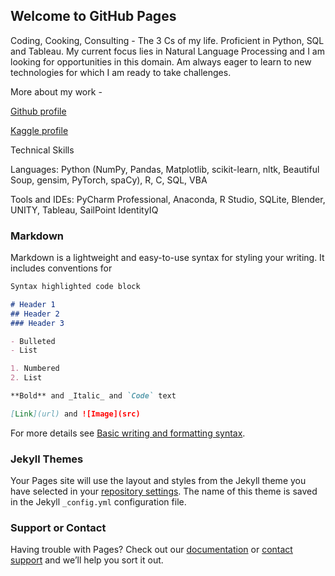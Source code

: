 ## Welcome to GitHub Pages

Coding, Cooking, Consulting - The 3 Cs of my life.
Proficient in Python, SQL and Tableau. My current focus lies in Natural Language Processing and I am looking for opportunities in this domain. Am always eager to learn to new technologies for which I am ready to take challenges.

More about my work -

[Github profile](https://github.com/saishdesai23)

[Kaggle profile](https://www.kaggle.com/saishdesai23)

Technical Skills

Languages: Python (NumPy, Pandas, Matplotlib, scikit-learn, nltk, Beautiful Soup, gensim, PyTorch, spaCy), R, C, SQL, VBA

Tools and IDEs: PyCharm Professional, Anaconda, R Studio, SQLite, Blender, UNITY, Tableau, SailPoint IdentityIQ

### Markdown

Markdown is a lightweight and easy-to-use syntax for styling your writing. It includes conventions for

```markdown
Syntax highlighted code block

# Header 1
## Header 2
### Header 3

- Bulleted
- List

1. Numbered
2. List

**Bold** and _Italic_ and `Code` text

[Link](url) and ![Image](src)
```

For more details see [Basic writing and formatting syntax](https://docs.github.com/en/github/writing-on-github/getting-started-with-writing-and-formatting-on-github/basic-writing-and-formatting-syntax).

### Jekyll Themes

Your Pages site will use the layout and styles from the Jekyll theme you have selected in your [repository settings](https://github.com/saishdesai23/saishdesai23.github.io/settings/pages). The name of this theme is saved in the Jekyll `_config.yml` configuration file.

### Support or Contact

Having trouble with Pages? Check out our [documentation](https://docs.github.com/categories/github-pages-basics/) or [contact support](https://support.github.com/contact) and we’ll help you sort it out.
